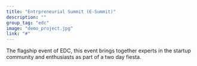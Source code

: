 ```yaml
---
title: "Entrpreneurial Summit (E-Summit)"
description: ""
group_tag: "edc"
image: "demo_project.jpg" 
link: "#"
---
```


The flagship event of EDC, this event brings together experts in the startup community and enthusiasts as part of a two day fiesta.